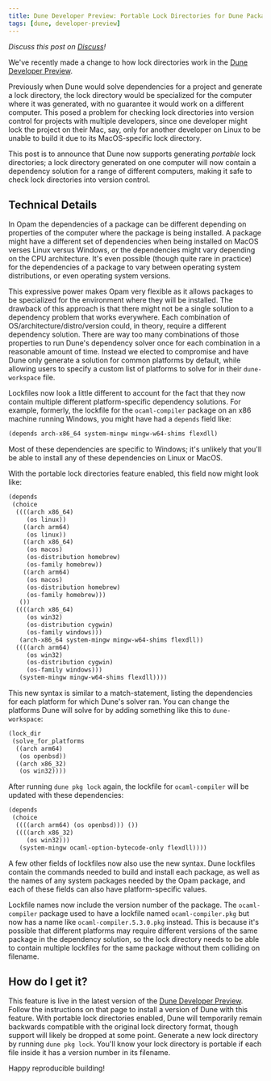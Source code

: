 ```yaml
---
title: Dune Developer Preview: Portable Lock Directories for Dune Package Management
tags: [dune, developer-preview]
---
```


_Discuss this post on [Discuss](https://discuss.ocaml.org/t/portable-lock-directories-for-dune-package-management/16669)!_

We've recently made a change to how lock directories work in the [Dune Developer
Preview](https://preview.dune.build/).

Previously when Dune would solve dependencies for a project and generate a lock
directory, the lock directory would be specialized for the computer where it was
generated, with no guarantee it would work on a different computer. This posed a
problem for checking lock directories into version control for projects with
multiple developers, since one developer might lock the project on their Mac,
say, only for another developer on Linux to be unable to build it due to its
MacOS-specific lock directory.

This post is to announce that Dune now supports generating _portable_ lock
directories; a lock directory generated on one computer will now contain a
dependency solution for a range of different computers, making it safe to check
lock directories into version control.

## Technical Details

In Opam the dependencies of a package can be different depending on properties
of the computer where the package is being installed. A package might have a
different set of dependencies when being installed on MacOS verses Linux versus
Windows, or the dependencies might vary depending on the CPU architecture. It's
even possible (though quite rare in practice) for the dependencies of a package
to vary between operating system distributions, or even operating system
versions.

This expressive power makes Opam very flexible as it allows packages to be
specialized for the environment where they will be installed. The drawback of
this approach is that there might not be a single solution to a dependency
problem that works everywhere. Each combination of
OS/architecture/distro/version could, in theory, require a different dependency
solution. There are way too many combinations of those properties to run Dune's
dependency solver once for each combination in a reasonable amount of time.
Instead we elected to compromise and have Dune only generate a solution for
common platforms by default, while allowing users to specify a custom list of
platforms to solve for in their `dune-workspace` file.

Lockfiles now look a little different to account for the fact that they now
contain multiple different platform-specific dependency solutions. For example,
formerly, the lockfile for the `ocaml-compiler` package on an x86 machine running
Windows, you might have had a `depends` field like:

```scheme
(depends arch-x86_64 system-mingw mingw-w64-shims flexdll)
```

Most of these dependencies are specific to Windows; it's unlikely that you'll be
able to install any of these dependencies on Linux or MacOS.

With the portable lock directories feature enabled, this field now might look like:

```scheme
(depends
 (choice
  ((((arch x86_64)
     (os linux))
    ((arch arm64)
     (os linux))
    ((arch x86_64)
     (os macos)
     (os-distribution homebrew)
     (os-family homebrew))
    ((arch arm64)
     (os macos)
     (os-distribution homebrew)
     (os-family homebrew)))
   ())
  ((((arch x86_64)
     (os win32)
     (os-distribution cygwin)
     (os-family windows)))
   (arch-x86_64 system-mingw mingw-w64-shims flexdll))
  ((((arch arm64)
     (os win32)
     (os-distribution cygwin)
     (os-family windows)))
   (system-mingw mingw-w64-shims flexdll))))
```

This new syntax is similar to a match-statement, listing the dependencies for
each platform for which Dune's solver ran. You can change the platforms Dune
will solve for by adding something like this to `dune-workspace`:

```scheme
(lock_dir
 (solve_for_platforms
  ((arch arm64)
   (os openbsd))
  ((arch x86_32)
   (os win32))))
```

After running `dune pkg lock` again, the lockfile for `ocaml-compiler` will be
updated with these dependencies:

```scheme
(depends
 (choice
  ((((arch arm64) (os openbsd))) ())
  ((((arch x86_32)
     (os win32)))
   (system-mingw ocaml-option-bytecode-only flexdll))))
```

A few other fields of lockfiles now also use the new syntax. Dune lockfiles
contain the commands needed to build and install each package, as well as the
names of any system packages needed by the Opam package, and each of these fields
can also have platform-specific values.

Lockfile names now include the version number of the package. The
`ocaml-compiler` package used to have a lockfile named `ocaml-compiler.pkg` but
now has a name like `ocaml-compiler.5.3.0.pkg` instead. This is because it's
possible that different platforms may require different versions of the same
package in the dependency solution, so the lock directory needs to be able to
contain multiple lockfiles for the same package without them colliding on
filename.

## How do I get it?

This feature is live in the latest version of the [Dune Developer
Preview](https://preview.dune.build/). Follow the instructions on that page to
install a version of Dune with this feature. With portable lock directories
enabled, Dune will temporarily remain backwards compatible with the original
lock directory format, though support will likely be dropped at some point.
Generate a new lock directory by running `dune pkg lock`. You'll know your lock
directory is portable if each file inside it has a version number in its
filename.

Happy reproducible building!
